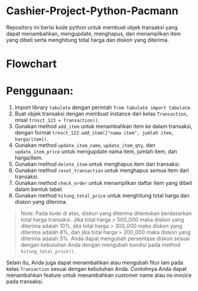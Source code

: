 # Cashier-Project-Python-Pacmann
Repository ini berisi kode python untuk membuat objek transaksi yang dapat menambahkan, mengupdate, menghapus, dan menampilkan item yang dibeli serta menghitung total harga dan diskon yang diterima.

# Flowchart



# Penggunaan:

1. Import library `tabulate` dengan perintah `from tabulate import tabulate`.
2. Buat objek transaksi dengan membuat instance dari kelas `Transaction`, misal `trnsct_123 = Transaction()`.
3. Gunakan method `add_item` untuk menambahkan item ke dalam transaksi, dengan format `trnsct_123.add_item(["nama item", jumlah item, harga/item])`.
4. Gunakan method `update_item_name`, `update_item_qty`, dan `update_item_price` untuk mengupdate nama item, jumlah item, dan harga/item.
5. Gunakan method `delete_item` untuk menghapus item dari transaksi.
6. Gunakan method `reset_transaction` untuk menghapus semua item dari transaksi.
7. Gunakan method `check_order` untuk menampilkan daftar item yang dibeli dalam bentuk tabel.
8. Gunakan method `hitung_total_price` untuk menghitung total harga dan diskon yang diterima.

> Note: Pada kode di atas, diskon yang diterima ditentukan berdasarkan total harga transaksi. Jika total harga > 500_000 maka diskon yang diterima adalah 10%, jika total harga > 300_000 maka diskon yang diterima adalah 8%, dan jika total harga > 200_000 maka diskon yang diterima adalah 5%. Anda dapat mengubah persentase diskon sesuai dengan kebutuhan Anda dengan mengubah kondisi pada method `hitung_total_price()`.

Selain itu, Anda juga dapat menambahkan atau mengubah fitur lain pada kelas `Transaction` sesuai dengan kebutuhan Anda. Contohnya Anda dapat menambahkan feature untuk menambahkan customer name atau no.invoice pada transaksi.
